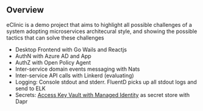 ## Overview

eClinic is a demo project that aims to highlight all possible challenges of a system adopting microservices architecural style,
and showing the possible tactics that can solve these challenges

* Desktop Frontend with Go Wails and Reactjs
* AuthN with Azure AD and App 
* AuthZ with Open Policy Agent
* Inter-service domain events messaging with Nats
* Inter-service API calls with Linkerd (evaluating)
* Logging: Console stdout and stderr. FluentD picks up all stdout logs and send to ELK
* Secrets: [Access Key Vault with Managed Identity](https://github.com/dapr/docs/blob/master/howto/setup-secret-store/azure-keyvault-managed-identity.md) as secret store with Dapr
 
